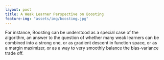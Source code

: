 ```yaml
---
layout: post
title: A Weak Learner Perspective on Boosting
feature-img: "assets/img/boosting.jpg"
---
```


For instance, Boosting can be understood as a special case
 of the [](https://en.wikipedia.org/wiki/Multiplicative_weight_update_method) algorithm, an answer to the question
 of whether many weak learners can be combined into a strong one, or as gradient descent in
function space, or as a margin maximizer, or as a way to very smoothly balance the bias-variance trade off.  
